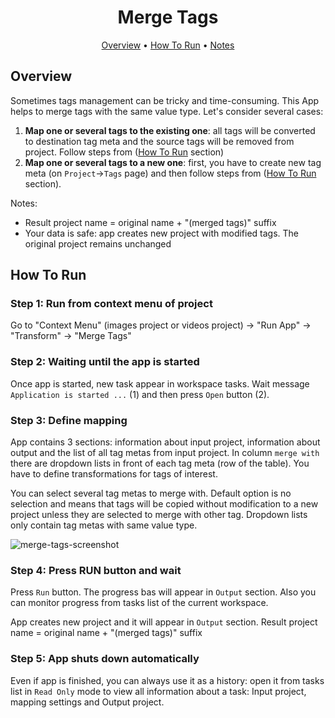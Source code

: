 <div align="center" markdown> 

# Merge Tags
  
<p align="center">

  <a href="#Overview">Overview</a> •
  <a href="#How-To-Run">How To Run</a> •
  <a href="#Notes">Notes</a>
</p>

</div>

## Overview 

Sometimes tags management can be tricky and time-consuming. This App helps to merge tags with the same value type. Let's consider several cases:

1. **Map one or several tags to the existing one**: all tags will be converted to destination tag meta and the source tags will be removed from project. Follow steps from (<a href="#How-To-Run">How To Run</a> section) 
2. **Map one or several tags to a new one**: first, you have to create new tag meta (on `Project`->`Tags` page) and then follow steps from (<a href="#How-To-Run">How To Run</a> section).

Notes:
- Result project name = original name + "(merged tags)" suffix
- Your data is safe: app creates new project with modified tags. The original project remains unchanged


## How To Run

### Step 1: Run from context menu of project

Go to "Context Menu" (images project or videos project) -> "Run App" -> "Transform" -> "Merge Tags"

### Step 2:  Waiting until the app is started
Once app is started, new task appear in workspace tasks. Wait message `Application is started ...` (1) and then press `Open` button (2).

### Step 3: Define mapping

App contains 3 sections: information about input project, information about output and the list of all tag metas from input project. In column `merge with` there are dropdown lists in front of each tag meta (row of the table). You have to define transformations for tags of interest. 

You can select several tag metas to merge with. Default option is no selection and means that tags will be copied without modification to a new project unless they are selected to merge with other tag. Dropdown lists only contain tag metas with same value type.

![merge-tags-screenshot](https://user-images.githubusercontent.com/61844772/230072269-f631331c-5f2f-4953-bede-fb7205ed6d08.png)

### Step 4: Press RUN button and wait

Press `Run` button. The progress bas will appear in `Output` section. Also you can monitor progress from tasks list of the current workspace.

App creates new project and it will appear in `Output` section. Result project name = original name + "(merged tags)" suffix

### Step 5: App shuts down automatically

Even if app is finished, you can always use it as a history: open it from tasks list in `Read Only` mode to view all information about a task: Input project, mapping settings and Output project. 
